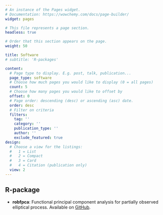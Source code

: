 ```yaml
---
# An instance of the Pages widget.
# Documentation: https://wowchemy.com/docs/page-builder/
widget: pages

# This file represents a page section.
headless: true

# Order that this section appears on the page.
weight: 50

title: Software
# subtitle: 'R-packages'

content:
  # Page type to display. E.g. post, talk, publication...
  page_type: software
  # Choose how much pages you would like to display (0 = all pages)
  count: 5
  # Choose how many pages you would like to offset by
  offset: 0
  # Page order: descending (desc) or ascending (asc) date.
  order: desc
  # Filter on criteria
  filters:
    tag: ''
    category: ''
    publication_type: ''
    author: ''
    exclude_featured: true
design:
  # Choose a view for the listings:
  #   1 = List
  #   2 = Compact
  #   3 = Card
  #   4 = Citation (publication only)
  view: 2
---
```


<!--
{{% callout note %}}
Quickly discover relevant content by [filtering publications](./publication/).
{{% /callout %}}
-->

## R-package
- **robfpca**: Functional principal component analysis for partially observed elliptical process. Available on [GitHub](https://github.com/statKim/robfpca).

<!--
## R-codes
- **kCRFC**: Functional clustering on a sphere via Riemannian functional principal components. Available on [GitHub](https://github.com/statKim/kCRFC).

- **bagfpca**: Bootstrap aggregated classification for sparse functional data. Available on [GitHub](https://github.com/statKim/bagfpca).
-->

